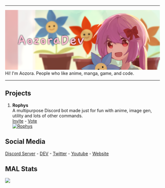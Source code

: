 <hr />
<img src="https://raw.githubusercontent.com/AozoraDev/AozoraDev/main/20210320_040733.png" />
Hi! I'm Aozora. People who like anime, manga, game, and code.
<hr />
<h2>Projects</h2>
<ol>
  <li>
    <b>Rophys</b>
    <br />
    A multipurpose Discord bot made just for fun with anime, image gen, utility and lots of other commands.
    <br />
    <a href="https://top.gg/bot/701163527712538654">Invite</a> - 
    <a href="https://top.gg/bot/701163527712538654/vote">Vote</a>
    <br />
    <a href="https://top.gg/bot/701163527712538654">
      <img src="https://top.gg/api/widget/701163527712538654.svg" alt="Rophys" />
    </a>
  </li>
</ol>
<h2>Social Media</h2>
<a href="https://discord.gg/nVXqAJD">Discord Server</a> - <a href="https://dev.to/aozoradev">DEV</a> - <a href="https://twitter.com/AozoraDev">Twitter</a> - <a href="https://youtube.com/channel/UCPr4OvX7bnVE4pI9cN47cGg">Youtube</a> - <a href="https://aozora.my.id">Website</a>
<h2>MAL Stats</h2>
<a href="https://myanimelist.net/profile/AozoraDev"><img src="https://malsignature.com/?/view?username=AozoraDev&style=normal"></a>